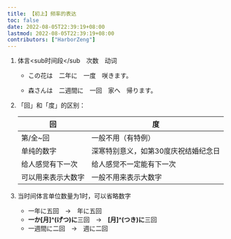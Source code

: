 ```yaml
---
title: 【初上】频率的表达
toc: false
date: 2022-08-05T22:39:19+08:00
lastmod: 2022-08-05T22:39:19+08:00
contributors: ["HarborZeng"]
---
```


1. 体言<sub时间段</sub　次数　动词

   - この花は　二年に　一度　咲きます。

   - 森さんは　二週間に　一回　家へ　帰ります。

2. 「回」和「度」的区别：

   | 回                 | 度                                   |
   | ------------------ | ------------------------------------ |
   | 第/全~回           | 一般不用（有特例）                   |
   | 单纯的数字         | 深寒特别意义，如第30度庆祝结婚纪念日 |
   | 给人感觉有下一次   | 给人感觉不一定能有下一次             |
   | 可以用来表示大数字 | 一般不用来表示大数字                 |

3. 当时间体言单位数量为1时，可以省略数字

   - 一年に五回　→　年に五回
   - **一か[月]^(げつ)に**三回　→　**[月]^(つき)に**三回
   - 一週間に二回　→　週に二回

